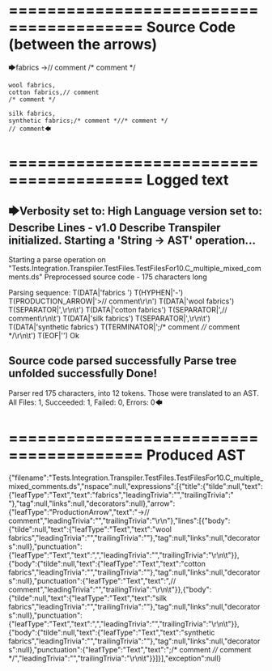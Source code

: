 ========================================
Source Code (between the arrows)
========================================

🡆fabrics ->// comment
/* comment */

	wool fabrics,
	cotton fabrics,// comment
	/* comment */

	silk fabrics,
	synthetic fabrics;/* comment *//* comment */
	// comment🡄

========================================
Logged text
========================================

🡆Verbosity set to: High
Language version set to: Describe Lines - v1.0
Describe Transpiler initialized.
Starting a 'String -> AST' operation...
------------------------
Starting a parse operation on "Tests.Integration.Transpiler.TestFiles.TestFilesFor10.C_multiple_mixed_comments.ds"
Preprocessed source code - 175 characters long

Parsing sequence: T(DATA|'fabrics ') T(HYPHEN|'-') T(PRODUCTION_ARROW|'>// comment\r\n') T(DATA|'wool fabrics') T(SEPARATOR|',\r\n\t') T(DATA|'cotton fabrics') T(SEPARATOR|',// comment\r\n\t') T(DATA|'silk fabrics') T(SEPARATOR|',\r\n\t') T(DATA|'synthetic fabrics') T(TERMINATOR|';/* comment *//* comment */\r\n\t') T(EOF|'<EOF>') Ok

Source code parsed successfully
Parse tree unfolded successfully
Done!
------------------------
Parser red 175 characters, into 12 tokens.
Those were translated to an AST.
All Files: 1, Succeeded: 1, Failed: 0, Errors: 0🡄

========================================
Produced AST
========================================

{"filename":"Tests.Integration.Transpiler.TestFiles.TestFilesFor10.C_multiple_mixed_comments.ds","nspace":null,"expressions":[{"title":{"tilde":null,"text":{"leafType":"Text","text":"fabrics","leadingTrivia":"","trailingTrivia":" "},"tag":null,"links":null,"decorators":null},"arrow":{"leafType":"ProductionArrow","text":"->// comment","leadingTrivia":"","trailingTrivia":"\r\n"},"lines":[{"body":{"tilde":null,"text":{"leafType":"Text","text":"wool fabrics","leadingTrivia":"","trailingTrivia":""},"tag":null,"links":null,"decorators":null},"punctuation":{"leafType":"Text","text":",","leadingTrivia":"","trailingTrivia":"\r\n\t"}},{"body":{"tilde":null,"text":{"leafType":"Text","text":"cotton fabrics","leadingTrivia":"","trailingTrivia":""},"tag":null,"links":null,"decorators":null},"punctuation":{"leafType":"Text","text":",// comment","leadingTrivia":"","trailingTrivia":"\r\n\t"}},{"body":{"tilde":null,"text":{"leafType":"Text","text":"silk fabrics","leadingTrivia":"","trailingTrivia":""},"tag":null,"links":null,"decorators":null},"punctuation":{"leafType":"Text","text":",","leadingTrivia":"","trailingTrivia":"\r\n\t"}},{"body":{"tilde":null,"text":{"leafType":"Text","text":"synthetic fabrics","leadingTrivia":"","trailingTrivia":""},"tag":null,"links":null,"decorators":null},"punctuation":{"leafType":"Text","text":";/* comment *//* comment */","leadingTrivia":"","trailingTrivia":"\r\n\t"}}]}],"exception":null}